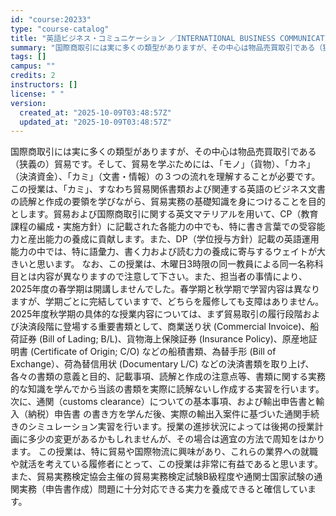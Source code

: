 ```yaml
---
id: "course:20233"
type: "course-catalog"
title: "英語ビジネス・コミュニケーション ／INTERNATIONAL BUSINESS COMMUNICATION IN ENGLISH"
summary: "国際商取引には実に多くの類型がありますが、その中心は物品売買取引である（狭義の）貿易です。そして、貿易を学ぶためには、「モノ」（貨物）、「カネ」（決済資金）、「カミ」（文書・情報）の３つの流れを理解することが必要です。この授業は、「カミ」、…"
tags: []
campus: ""
credits: 2
instructors: []
license: " "
version:
  created_at: "2025-10-09T03:48:57Z"
  updated_at: "2025-10-09T03:48:57Z"
---
```


国際商取引には実に多くの類型がありますが、その中心は物品売買取引である（狭義の）貿易です。そして、貿易を学ぶためには、「モノ」（貨物）、「カネ」（決済資金）、「カミ」（文書・情報）の３つの流れを理解することが必要です。この授業は、「カミ」、すなわち貿易関係書類および関連する英語のビジネス文書の読解と作成の要領を学びながら、貿易実務の基礎知識を身につけることを目的とします。貿易および国際商取引に関する英文マテリアルを用いて、CP（教育課程の編成・実施方針）に記載された各能力の中でも、特に書き言葉での受容能力と産出能力の養成に貢献します。また、DP（学位授与方針）記載の英語運用能力の中では、特に語彙力、書く力および読む力の養成に寄与するウェイトが大きいと思います。 なお、この授業は、木曜日3時限の同一教員による同一名称科目とは内容が異なりますので注意して下さい。また、担当者の事情により、2025年度の春学期は開講しませんでした。春学期と秋学期で学習内容は異なりますが、学期ごとに完結していますで、どちらを履修しても支障はありません。 2025年度秋学期の具体的な授業内容については、まず貿易取引の履行段階および決済段階に登場する重要書類として、商業送り状 (Commercial Invoice)、船荷証券 (Bill of Lading; B/L)、貨物海上保険証券 (Insurance Policy)、原産地証明書 (Certificate of Origin; C/O) などの船積書類、為替手形 (Bill of Exchange）、荷為替信用状 (Documentary L/C) などの決済書類を取り上げ、各々の書類の意義と目的、記載事項、読解と作成の注意点等、書類に関する実務的な知識を学んでから当該の書類を実際に読解ないし作成する実習を行います。次に、通関（customs clearance）についての基本事項、および輸出申告書と輸入（納税）申告書 の書き方を学んだ後、実際の輸出入案件に基づいた通関手続きのシミュレーション実習を行います。授業の進捗状況によっては後掲の授業計画に多少の変更があるかもしれませんが、その場合は適宜の方法で周知をはかります。 この授業は、特に貿易や国際物流に興味があり、これらの業界への就職や就活を考えている履修者にとって、この授業は非常に有益であると思います。また、貿易実務検定協会主催の貿易実務検定試験B級程度や通関士国家試験の通関実務（申告書作成）問題に十分対応できる実力を養成できると確信しています。
